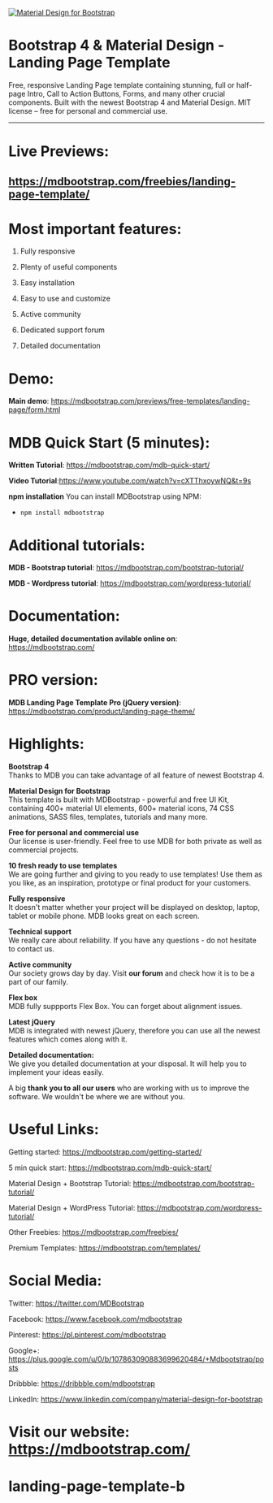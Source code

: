 [![Material Design for Bootstrap](https://mdbootstrap.com/wp-content/uploads/2018/03/landing-page.jpg)](https://mdbootstrap.com/freebies/landing-page-template/)

# Bootstrap 4 & Material Design - Landing Page Template 

Free, responsive Landing Page template containing stunning, full or half-page Intro, Call to Action Buttons, Forms, and many other crucial components. Built with the newest Bootstrap 4 and Material Design. MIT license – free for personal and commercial use.

________

# Live Previews: 
## https://mdbootstrap.com/freebies/landing-page-template/

# Most important features:

1. Fully responsive

2. Plenty of useful components

3. Easy installation

4. Easy to use and customize

5. Active community

6. Dedicated support forum

7. Detailed documentation

# Demo:  
**Main demo**: https://mdbootstrap.com/previews/free-templates/landing-page/form.html

# MDB Quick Start (5 minutes):
**Written Tutorial**: https://mdbootstrap.com/mdb-quick-start/

**Video Tutorial**:https://www.youtube.com/watch?v=cXTThxoywNQ&t=9s

**npm installation**
You can install MDBootstrap using NPM:
- `npm install mdbootstrap`

# Additional tutorials:

**MDB - Bootstrap tutorial**: https://mdbootstrap.com/bootstrap-tutorial/

**MDB - Wordpress tutorial**: https://mdbootstrap.com/wordpress-tutorial/

# Documentation:

**Huge, detailed documentation avilable online on**: https://mdbootstrap.com/

# PRO version:

**MDB Landing Page Template Pro (jQuery version)**: https://mdbootstrap.com/product/landing-page-theme/

# Highlights:  
**Bootstrap 4**  
Thanks to MDB you can take advantage of all feature of newest Bootstrap 4.

**Material Design for Bootstrap**  
This template is built with MDBootstrap - powerful and free UI Kit, containing 400+ material UI elements, 600+ material icons, 74 CSS animations, SASS files, templates, tutorials and many more.  

**Free for personal and commercial use**  
Our license is user-friendly. Feel free to use MDB for both private as well as commercial projects.   

**10 fresh ready to use templates**  
We are going further and giving to you ready to use templates! Use them as you like, as an inspiration, prototype or final product for your customers.  

**Fully responsive**  
It doesn't matter whether your project will be displayed on desktop, laptop, tablet or mobile phone. MDB looks great on each screen.

**Technical support**  
We really care about reliability. If you have any questions - do not hesitate to contact us.  

**Active community**  
Our society grows day by day. Visit **our forum** and check how it is to be a part of our family.  

**Flex box**  
MDB fully suppports Flex Box. You can forget about alignment issues.  

**Latest jQuery**  
MDB is integrated with newest jQuery, therefore you can use all the newest features which comes along with it.  

**Detailed documentation:**  
We give you detailed documentation at your disposal. It will help you to implement your ideas easily.  

A big **thank you to all our users** who are working with us to improve the software. We wouldn't be where we are without you.  

# Useful Links:  

Getting started: https://mdbootstrap.com/getting-started/  

5 min quick start: https://mdbootstrap.com/mdb-quick-start/  

Material Design + Bootstrap Tutorial: https://mdbootstrap.com/bootstrap-tutorial/  

Material Design + WordPress Tutorial: https://mdbootstrap.com/wordpress-tutorial/  

Other Freebies: https://mdbootstrap.com/freebies/  

Premium Templates: https://mdbootstrap.com/templates/  


# Social Media:  

Twitter: https://twitter.com/MDBootstrap  

Facebook: https://www.facebook.com/mdbootstrap  

Pinterest: https://pl.pinterest.com/mdbootstrap 

Google+: https://plus.google.com/u/0/b/107863090883699620484/+Mdbootstrap/posts  

Dribbble: https://dribbble.com/mdbootstrap

LinkedIn: https://www.linkedin.com/company/material-design-for-bootstrap

# Visit our website: https://mdbootstrap.com/
# landing-page-template-b
